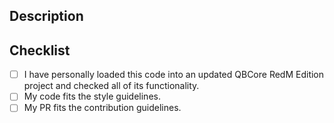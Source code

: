 ## Description

<!-- What does your pull request change? Why should it be merged? Does it fix an issue? -->

## Checklist

<!-- Put an x inside the [ ] to check an item, like so: [x] -->

- [ ] I have personally loaded this code into an updated QBCore RedM Edition project and checked all of its functionality.
- [ ] My code fits the style guidelines.
- [ ] My PR fits the contribution guidelines.
